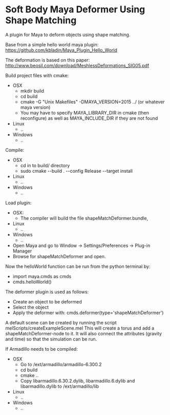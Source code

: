 # Soft Body Maya Deformer Using Shape Matching
A plugin for Maya to deform objects using shape matching.

Base from a simple hello world maya plugin:
https://github.com/kbladin/Maya_Plugin_Hello_World

The deformation is based on this paper:
http://www.beosil.com/download/MeshlessDeformations_SIG05.pdf

Build project files with cmake:
  * OSX
    * mkdir build
    * cd build
    * cmake -G "Unix Makefiles" -DMAYA_VERSION=2015 ../ (or whatever maya version)
    * You may have to specify MAYA_LIBRARY_DIR in cmake (then reconfigure) as well as MAYA_INCLUDE_DIR if they are not found
  * Linux
    * ..
  * Windows
    * ..

Compile:
  * OSX
    * cd in to build/ directory
    * sudo cmake --build . --config Release --target install
  * Linux
    * ..
  * Windows
    * ..

Load plugin:
  * OSX:
    * The compiler will build the file shapeMatchDeformer.bundle,
  * Linux
    * ..
  * Windows
    * ..
  * Open Maya and go to Window -> Settings/Preferences -> Plug-in Manager
  * Browse for shapeMatchDeformer and open.

Now the helloWorld function can be run from the python terminal by:
  * import maya.cmds as cmds
  * cmds.helloWorld()

The deformer plugin is used as follows:
  * Create an object to be deformed
  * Select the object
  * Apply the deformer with:
  	cmds.deformer(type='shapeMatchDeformer')

A default scene can be created by running the script melScripts/createExampleScene.mel
This will create a torus and add a shapeMatchDeformer-node to it. It will
also connect the attributes (gravity and time) so that the simulation can be run.

If Armadillo needs to be compiled:
  * OSX
    * Go to /ext/armadillo/armadillo-6.300.2
    * cd build
    * cmake ..
    * Copy libarmadillo.6.30.2.dylib, libarmadillo.6.dylib and libarmadillo.dylib to /ext/armadillo/lib
  * Linux
    * ..
  * Windows
    * ..